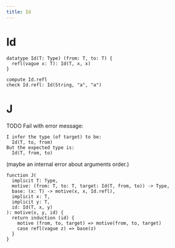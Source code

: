 ```yaml
---
title: Id
---
```


# Id

```cicada
datatype Id(T: Type) (from: T, to: T) {
  refl(vague x: T): Id(T, x, x)
}
```

```cicada
compute Id.refl
check Id.refl: Id(String, "a", "a")
```

# J

TODO Fail with error message:

```
I infer the type (of target) to be:
  Id(T, to, from)
But the expected type is:
  Id(T, from, to)
```

(maybe an internal error about arguments order.)

```cicada todo
function J(
  implicit T: Type,
  motive: (from: T, to: T, target: Id(T, from, to)) -> Type,
  base: (x: T) -> motive(x, x, Id.refl),
  implicit x: T,
  implicit y: T,
  id: Id(T, x, y)
): motive(x, y, id) {
  return induction (id) {
    motive (from, to, target) => motive(from, to, target)
    case refl(vague z) => base(z)
  }
}
```
